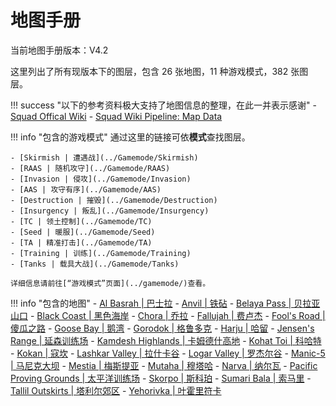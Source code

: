# 地图手册

当前地图手册版本：V4.2

这里列出了所有现版本下的图层，包含 26 张地图，11 种游戏模式，382 张图层。

!!! success "以下的参考资料极大支持了地图信息的整理，在此一并表示感谢"
    - [Squad Offical Wiki](https://squad.fandom.com/wiki/Squad_Wiki)
    - [Squad Wiki Pipeline: Map Data](https://github.com/Squad-Wiki-Editorial/squad-wiki-pipeline-map-data)

!!! info "包含的游戏模式"
    通过这里的链接可依**模式**查找图层。

    - [Skirmish | 遭遇战](../Gamemode/Skirmish)
    - [RAAS | 随机攻守](../Gamemode/RAAS)
    - [Invasion | 侵攻](../Gamemode/Invasion)
    - [AAS | 攻守有序](../Gamemode/AAS)
    - [Destruction | 摧毁](../Gamemode/Destruction)
    - [Insurgency | 叛乱](../Gamemode/Insurgency)
    - [TC | 领土控制](../Gamemode/TC)
    - [Seed | 暖服](../Gamemode/Seed)
    - [TA | 精准打击](../Gamemode/TA)
    - [Training | 训练](../Gamemode/Training)
    - [Tanks | 载具大战](../Gamemode/Tanks)
    
    详细信息请前往[“游戏模式”页面](../gamemode/)查看。

!!! info "包含的地图"
    - [Al Basrah | 巴士拉](./Al_Basrah)
    - [Anvil | 铁砧](./Anvil)
    - [Belaya Pass | 贝拉亚山口](./Belaya_Pass)
    - [Black Coast | 黑色海岸](./Black_Coast)
    - [Chora | 乔拉](./Chora)
    - [Fallujah | 费卢杰](./Fallujah)
    - [Fool's Road | 傻瓜之路](./Fools_Road)
    - [Goose Bay | 鹅湾](./Goose_Bay)
    - [Gorodok | 格鲁多克](./Gorodok)
    - [Harju | 哈留](./Harju)
    - [Jensen's Range | 延森训练场](./Jensens_Range)
    - [Kamdesh Highlands | 卡姆德什高地](./Kamdesh_Highlands)
    - [Kohat Toi | 科哈特](./Kohat_Toi)
    - [Kokan | 寇坎](./Kokan)
    - [Lashkar Valley | 拉什卡谷](./Lashkar_Valley)
    - [Logar Valley | 罗杰尔谷](./Logar_Valley)
    - [Manic-5 | 马尼克大坝](./Manicouagan)
    - [Mestia | 梅斯提亚](./Mestia)
    - [Mutaha | 穆塔哈](./Mutaha)
    - [Narva | 纳尔瓦](./Narva)
    - [Pacific Proving Grounds | 太平洋训练场](./Pacific_Proving_Grounds)
    - [Skorpo | 斯科珀](./Skorpo)
    - [Sumari Bala | 索马里](./Sumari_Bala)
    - [Tallil Outskirts | 塔利尔郊区](./Tallil_Outskirts)
    - [Yehorivka | 叶霍里符卡](./Yehorivka)
